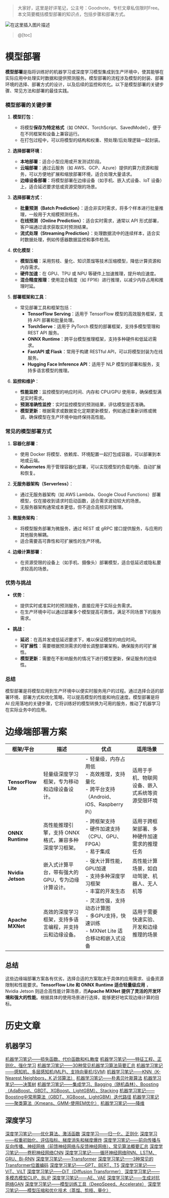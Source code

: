 ﻿> 大家好，这里是好评笔记，公主号：Goodnote，专栏文章私信限时Free。本文简要概括模型部署的知识点，包括步骤和部署方式。


![在这里插入图片描述](https://i-blog.csdnimg.cn/direct/0657d0be938d4f679413ac1862a60209.png#pic_center)


> @[toc]
# 模型部署
**模型部署**是指将训练好的机器学习或深度学习模型集成到生产环境中，使其能够在实际应用中处理实时数据和提供预测服务。模型部署的流程涉及模型的封装、部署环境的选择、部署方式的设计，以及后续的监控和优化。以下是模型部署的关键步骤、常见方法和部署的最佳实践。

### 模型部署的关键步骤

1. **模型打包**：
   - 将模型**保存为特定格式**（如 ONNX、TorchScript、SavedModel），便于在不同框架和设备上兼容运行。
   - 在打包过程中，可以将模型的结构和权重、预处理/后处理逻辑一起封装。

2. **选择部署环境**：
   - **本地部署**：适合小型应用或开发测试阶段。
   - **云端部署**：通过云服务（如 AWS、GCP、Azure）提供的算力资源和服务，可以方便地扩展和缩放部署环境，适合处理大量请求。
   - **边缘设备部署**：将模型部署在边缘设备（如手机、嵌入式设备、IoT 设备）上，适合延迟要求低或资源受限的场景。

3. **选择部署方式**：
   - **批量预测（Batch Prediction）**：适合非实时需求，将多个样本进行批量推理，一般用于大规模预测任务。
   - **在线预测（Online Prediction）**：适合实时需求，通常以 API 形式部署，客户端通过请求获取实时预测结果。
   - **流式处理（Streaming Prediction）**：处理数据流中的连续样本，适合实时数据处理，例如传感器数据监控和事件检测。

4. **优化模型**：
   - **模型压缩**：采用剪枝、量化、知识蒸馏等技术压缩模型，降低计算资源和内存需求。
   - **硬件加速**：在 GPU、TPU 或 NPU 等硬件上加速推理，提升响应速度。
   - **混合精度推理**：使用混合精度（如 FP16）进行推理，以减少内存占用和推理时延。

5. **部署框架和工具**：
   - 常见部署工具和框架包括：
     - **TensorFlow Serving**：适用于 TensorFlow 模型的高效服务框架，支持 API 部署和批量处理。
     - **TorchServe**：适用于 PyTorch 模型的部署框架，支持多模型管理和 REST API 服务。
     - **ONNX Runtime**：跨平台模型推理框架，支持多种硬件和低延迟需求。
     - **FastAPI 或 Flask**：常用于构建 RESTful API，可以将模型封装为在线服务。
     - **Hugging Face Inference API**：适用于 NLP 模型的部署和服务，支持多语言模型的推理。

6. **监控和维护**：
   - **性能监控**：监控模型的响应时间、内存和 CPU/GPU 使用率，确保模型满足实时需求。
   - **预测准确性监控**：实时监控模型的预测结果，评估模型是否准确。
   - **模型更新**：根据需求或数据变化定期更新模型，例如通过重新训练或微调，确保模型在生产环境中始终保持高性能。

### 常见的模型部署方式

1. **容器化部署**：
   - 使用 Docker 将模型、依赖库、环境配置一起打包成容器，可以部署到本地或云端。
   - **Kubernetes** 用于管理容器化部署，可以实现模型的负载均衡、自动扩展和恢复。

2. **无服务器架构（Serverless）**：
   - 通过无服务器架构（如 AWS Lambda、Google Cloud Functions）部署模型，仅在接收到请求时启动函数，适合需求波动较大的场景。
   - 无服务器架构通常成本更低，但不适合高频实时推理。

3. **微服务架构**：
   - 将模型服务部署为微服务，通过 REST 或 gRPC 接口提供服务，与应用的其他服务解耦。
   - 适合需要高可靠性和可扩展性的生产环境。

4. **边缘计算部署**：
   - 在资源受限的设备上（如手机、摄像头）部署模型，适合低延迟或隐私要求较高的场景。

### 优势与挑战

- **优势**：
  - 提供实时或准实时的预测服务，直接应用于实际业务需求。
  - 在生产环境中可以通过部署多个模型提高可靠性，满足不同场景下的服务需求。

- **挑战**：
  - **延迟**：在高并发或低延迟要求下，难以保证模型的响应时间。
  - **可扩展性**：需要根据预测需求的增长调整部署架构，确保服务的可扩展性。
  - **模型更新**：需要在不影响服务的情况下进行模型更新，保证服务的连续性。

### 总结

模型部署是将模型应用到生产环境中以便实时服务用户的过程。通过选择合适的部署环境、部署方式和优化策略，可以提高模型的性能和响应速度。模型部署是将 AI 应用落地的关键步骤，它将训练好的模型转换为可用的服务，推动了机器学习在实际业务中的应用。

# 边缘端部署方案
| **框架/平台**       | **描述**                                                                 | **优点**                                                                                 | **适用场景**                                             |
|---------------------|-------------------------------------------------------------------------|------------------------------------------------------------------------------------------|----------------------------------------------------------|
| **TensorFlow Lite**  | 轻量级深度学习框架，专为移动和边缘设备设计。                            | - 轻量级，内存占用低<br>- 高效推理，支持量化<br>- 跨平台支持（Android、iOS、Raspberry Pi） | 适用于手机、物联网设备、嵌入式系统等资源受限环境           |
| **ONNX Runtime**     | 高性能推理引擎，支持 ONNX 格式，兼容多种深度学习框架。                   | - 跨框架支持<br>- 硬件加速支持（CPU、GPU、FPGA）<br>- 易于集成                            | 适用于跨框架部署、多种硬件加速需求的推理任务               |
| **Nvidia Jetson**    | 嵌入式计算平台，带有强大的 GPU，专为边缘计算设计。                       | - 强大计算性能，GPU加速<br>- 支持多种深度学习框架<br>- 丰富的开发生态                     | 高性能计算场景，如自动驾驶、机器人、无人机等               |
| **Apache MXNet**     | 高效的深度学习框架，支持多语言编程，并支持云和边缘设备。                 | - 灵活性强，支持动态计算图<br>- 多GPU支持，快速训练<br>- MXNet Lite 适合移动和嵌入式设备 | 适用于需要快速实验、开发和边缘推理的场景                  |

## 总结
这些边缘端部署方案各有优劣，选择合适的方案取决于具体的应用需求、设备资源限制和性能要求。**TensorFlow Lite 和 ONNX Runtime 适合轻量级应用** ，Nvidia Jetson 则适合高性能计算场景，而**Apache MXNet 提供了灵活的开发环境和强大的性能**。根据具体的使用场景进行选择，能够更好地实现边缘计算的目标。


# 历史文章

## 机器学习

[机器学习笔记——损失函数、代价函数和KL散度](https://blog.csdn.net/haopinglianlian/article/details/143831958?)
[机器学习笔记——特征工程、正则化、强化学习](https://blog.csdn.net/haopinglianlian/article/details/143832118?)
[机器学习笔记——30种常见机器学习算法简要汇总](https://blog.csdn.net/haopinglianlian/article/details/143832321)
[机器学习笔记——感知机、多层感知机(MLP)、支持向量机(SVM)](https://blog.csdn.net/haopinglianlian/article/details/143832552)
[机器学习笔记——KNN（K-Nearest Neighbors，K 近邻算法）](https://blog.csdn.net/haopinglianlian/article/details/143832692)
[机器学习笔记——朴素贝叶斯算法](https://blog.csdn.net/haopinglianlian/article/details/143832781?)
[机器学习笔记——决策树](https://blog.csdn.net/haopinglianlian/article/details/143834363)
[机器学习笔记——集成学习、Bagging（随机森林）、Boosting（AdaBoost、GBDT、XGBoost、LightGBM）、Stacking](https://blog.csdn.net/haopinglianlian/article/details/143834494?)
[机器学习笔记——Boosting中常用算法（GBDT、XGBoost、LightGBM）迭代路径](https://blog.csdn.net/haopinglianlian/article/details/143834628)
[机器学习笔记——聚类算法（Kmeans、GMM-使用EM优化）](https://blog.csdn.net/haopinglianlian/article/details/143834707)
[机器学习笔记——降维](https://blog.csdn.net/haopinglianlian/article/details/143834847)

## 深度学习
[深度学习笔记——优化算法、激活函数](https://blog.csdn.net/haopinglianlian/article/details/143835137)
[深度学习——归一化、正则化](https://blog.csdn.net/haopinglianlian/article/details/143835273)
[深度学习——权重初始化、评估指标、梯度消失和梯度爆炸](https://blog.csdn.net/haopinglianlian/article/details/143835336)
[深度学习笔记——前向传播与反向传播、神经网络（前馈神经网络与反馈神经网络）、常见算法概要汇总](https://blog.csdn.net/haopinglianlian/article/details/143835406)
[深度学习笔记——卷积神经网络CNN](https://blog.csdn.net/haopinglianlian/article/details/143841327)
[深度学习笔记——循环神经网络RNN、LSTM、GRU、Bi-RNN](https://blog.csdn.net/haopinglianlian/article/details/143841402)
[深度学习笔记——Transformer](https://blog.csdn.net/haopinglianlian/article/details/143841447)
[深度学习笔记——3种常见的Transformer位置编码](https://blog.csdn.net/haopinglianlian/article/details/144021458)
[深度学习笔记——GPT、BERT、T5](https://blog.csdn.net/haopinglianlian/article/details/144092300)
[深度学习笔记——ViT、ViLT](https://blog.csdn.net/haopinglianlian/article/details/144093215)
[深度学习笔记——DiT（Diffusion Transformer）](https://blog.csdn.net/haopinglianlian/article/details/144094540)
[深度学习笔记——多模态模型CLIP、BLIP](https://blog.csdn.net/haopinglianlian/article/details/144096378)
[深度学习笔记——AE、VAE](https://blog.csdn.net/haopinglianlian/article/details/144097222)
[深度学习笔记——生成对抗网络GAN](https://blog.csdn.net/haopinglianlian/article/details/144103764)
[深度学习笔记——模型训练工具（DeepSpeed、Accelerate）](https://blog.csdn.net/haopinglianlian/article/details/144107447)
[深度学习笔记——模型压缩和优化技术（蒸馏、剪枝、量化）](https://blog.csdn.net/haopinglianlian/article/details/144108373)



